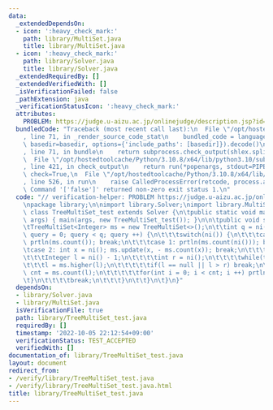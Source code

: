 ```yaml
---
data:
  _extendedDependsOn:
  - icon: ':heavy_check_mark:'
    path: library/MultiSet.java
    title: library/MultiSet.java
  - icon: ':heavy_check_mark:'
    path: library/Solver.java
    title: library/Solver.java
  _extendedRequiredBy: []
  _extendedVerifiedWith: []
  _isVerificationFailed: false
  _pathExtension: java
  _verificationStatusIcon: ':heavy_check_mark:'
  attributes:
    PROBLEM: https://judge.u-aizu.ac.jp/onlinejudge/description.jsp?id=ITP2_7_D
  bundledCode: "Traceback (most recent call last):\n  File \"/opt/hostedtoolcache/Python/3.10.8/x64/lib/python3.10/site-packages/onlinejudge_verify/documentation/build.py\"\
    , line 71, in _render_source_code_stat\n    bundled_code = language.bundle(stat.path,\
    \ basedir=basedir, options={'include_paths': [basedir]}).decode()\n  File \"/opt/hostedtoolcache/Python/3.10.8/x64/lib/python3.10/site-packages/onlinejudge_verify/languages/user_defined.py\"\
    , line 71, in bundle\n    return subprocess.check_output(shlex.split(command))\n\
    \  File \"/opt/hostedtoolcache/Python/3.10.8/x64/lib/python3.10/subprocess.py\"\
    , line 421, in check_output\n    return run(*popenargs, stdout=PIPE, timeout=timeout,\
    \ check=True,\n  File \"/opt/hostedtoolcache/Python/3.10.8/x64/lib/python3.10/subprocess.py\"\
    , line 526, in run\n    raise CalledProcessError(retcode, process.args,\nsubprocess.CalledProcessError:\
    \ Command '['false']' returned non-zero exit status 1.\n"
  code: "// verification-helper: PROBLEM https://judge.u-aizu.ac.jp/onlinejudge/description.jsp?id=ITP2_7_D\n\
    \npackage library;\n\nimport library.Solver;\nimport library.MultiSet;\n\npublic\
    \ class TreeMultiSet_test extends Solver {\n\tpublic static void main(final String[]\
    \ args) { main(args, new TreeMultiSet_test()); }\n\n\tpublic void solve() {\n\t\
    \tTreeMultiSet<Integer> ms = new TreeMultiSet<>();\n\t\tint q = ni();\n\t\tfor(int\
    \ query = 0; query < q; query ++) {\n\t\t\tswitch(ni()) {\n\t\t\tcase 0: ms.add(ni());\
    \ prtln(ms.count()); break;\n\t\t\tcase 1: prtln(ms.count(ni())); break;\n\t\t\
    \tcase 2: int x = ni(); ms.update(x, - ms.count(x)); break;\n\t\t\tcase 3:\n\t\
    \t\t\tInteger l = ni() - 1;\n\t\t\t\tint r = ni();\n\t\t\t\twhile(true) {\n\t\t\
    \t\t\tl = ms.higher(l);\n\t\t\t\t\tif(l == null || l > r) break;\n\t\t\t\t\tlong\
    \ cnt = ms.count(l);\n\t\t\t\t\tfor(int i = 0; i < cnt; i ++) prtln(l);\n\t\t\t\
    \t}\n\t\t\t\tbreak;\n\t\t\t}\n\t\t}\n\t}\n}"
  dependsOn:
  - library/Solver.java
  - library/MultiSet.java
  isVerificationFile: true
  path: library/TreeMultiSet_test.java
  requiredBy: []
  timestamp: '2022-10-05 22:12:54+09:00'
  verificationStatus: TEST_ACCEPTED
  verifiedWith: []
documentation_of: library/TreeMultiSet_test.java
layout: document
redirect_from:
- /verify/library/TreeMultiSet_test.java
- /verify/library/TreeMultiSet_test.java.html
title: library/TreeMultiSet_test.java
---
```

